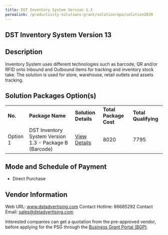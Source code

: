 ```yaml
---
title: DST Inventory System Version 1.3
permalink: /productivity-solutions-grant/solutionrepo/solution2839
---
```


## DST Inventory System Version 13

## Description

Inventory System uses different technologies such as barcode, QR and/or RFID onto Inbound and Outbound items for tracking and inventory stock take. The solution is used for store, warehouse, retail outlets and assets tracking.

## Solution Packages Option(s)

<table>
<tr>
<td><b>No.</b></td>
<td><b>Package Name</b></td>
<td><b>Solution Details</b></td>
<td><b>Total Package Cost</b></td>
<td><b>Total Qualifying</b></td>
</tr>
<tr>
<td>Option 1</td>
<td>DST Inventory System Version 1.3 - Package B (Barcode)</td>
<td><a href='https://www.gobusiness.gov.sg/images/psg/DST_Advertising_Invt_20210484_Desensitised_Annex_3_R_Part_2.pdf'>View Details</a></td>
<td>8020</td>
<td>7795</td>
</tr>
</table>

## Mode and Schedule of Payment

 - Direct Purchase

## Vendor Information

 Web URL: www.dstadvertising.com 
Contact Hotline: 86685292 
Contact Email: sales@dstadvertising.com 


Interested companies can get a quotation from the pre-approved vendor, before applying for the PSG through the <a href='https://www.businessgrants.gov.sg/'>Business Grant Portal (BGP)</a>.

<script src="/jquery/resize-tables.js"></script>
